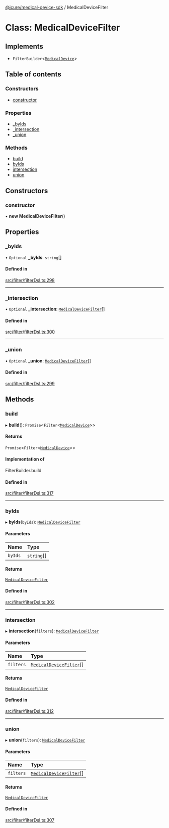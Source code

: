 [@icure/medical-device-sdk](../modules.md) / MedicalDeviceFilter

# Class: MedicalDeviceFilter

## Implements

- `FilterBuilder`<[`MedicalDevice`](MedicalDevice.md)\>

## Table of contents

### Constructors

- [constructor](MedicalDeviceFilter.md#constructor)

### Properties

- [\_byIds](MedicalDeviceFilter.md#_byids)
- [\_intersection](MedicalDeviceFilter.md#_intersection)
- [\_union](MedicalDeviceFilter.md#_union)

### Methods

- [build](MedicalDeviceFilter.md#build)
- [byIds](MedicalDeviceFilter.md#byids)
- [intersection](MedicalDeviceFilter.md#intersection)
- [union](MedicalDeviceFilter.md#union)

## Constructors

### constructor

• **new MedicalDeviceFilter**()

## Properties

### \_byIds

• `Optional` **\_byIds**: `string`[]

#### Defined in

[src/filter/filterDsl.ts:298](https://github.com/icure/icure-medical-device-js-sdk/blob/6492840/src/filter/filterDsl.ts#L298)

___

### \_intersection

• `Optional` **\_intersection**: [`MedicalDeviceFilter`](MedicalDeviceFilter.md)[]

#### Defined in

[src/filter/filterDsl.ts:300](https://github.com/icure/icure-medical-device-js-sdk/blob/6492840/src/filter/filterDsl.ts#L300)

___

### \_union

• `Optional` **\_union**: [`MedicalDeviceFilter`](MedicalDeviceFilter.md)[]

#### Defined in

[src/filter/filterDsl.ts:299](https://github.com/icure/icure-medical-device-js-sdk/blob/6492840/src/filter/filterDsl.ts#L299)

## Methods

### build

▸ **build**(): `Promise`<`Filter`<[`MedicalDevice`](MedicalDevice.md)\>\>

#### Returns

`Promise`<`Filter`<[`MedicalDevice`](MedicalDevice.md)\>\>

#### Implementation of

FilterBuilder.build

#### Defined in

[src/filter/filterDsl.ts:317](https://github.com/icure/icure-medical-device-js-sdk/blob/6492840/src/filter/filterDsl.ts#L317)

___

### byIds

▸ **byIds**(`byIds`): [`MedicalDeviceFilter`](MedicalDeviceFilter.md)

#### Parameters

| Name | Type |
| :------ | :------ |
| `byIds` | `string`[] |

#### Returns

[`MedicalDeviceFilter`](MedicalDeviceFilter.md)

#### Defined in

[src/filter/filterDsl.ts:302](https://github.com/icure/icure-medical-device-js-sdk/blob/6492840/src/filter/filterDsl.ts#L302)

___

### intersection

▸ **intersection**(`filters`): [`MedicalDeviceFilter`](MedicalDeviceFilter.md)

#### Parameters

| Name | Type |
| :------ | :------ |
| `filters` | [`MedicalDeviceFilter`](MedicalDeviceFilter.md)[] |

#### Returns

[`MedicalDeviceFilter`](MedicalDeviceFilter.md)

#### Defined in

[src/filter/filterDsl.ts:312](https://github.com/icure/icure-medical-device-js-sdk/blob/6492840/src/filter/filterDsl.ts#L312)

___

### union

▸ **union**(`filters`): [`MedicalDeviceFilter`](MedicalDeviceFilter.md)

#### Parameters

| Name | Type |
| :------ | :------ |
| `filters` | [`MedicalDeviceFilter`](MedicalDeviceFilter.md)[] |

#### Returns

[`MedicalDeviceFilter`](MedicalDeviceFilter.md)

#### Defined in

[src/filter/filterDsl.ts:307](https://github.com/icure/icure-medical-device-js-sdk/blob/6492840/src/filter/filterDsl.ts#L307)
